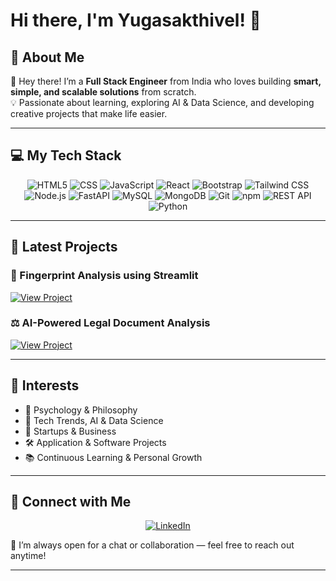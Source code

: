 # Hi there, I'm Yugasakthivel! 👋

## 🚀 About Me
🌱 Hey there! I’m a **Full Stack Engineer** from India who loves building **smart, simple, and scalable solutions** from scratch.  
💡 Passionate about learning, exploring AI & Data Science, and developing creative projects that make life easier.

---

## 💻 My Tech Stack

<div align="center">

<img src="https://img.shields.io/badge/html5-%23E34F26.svg?style=for-the-badge&logo=html5&logoColor=white" alt="HTML5"/>
<img src="https://img.shields.io/badge/CSS-154360?style=for-the-badge&logo=css3&logoColor=white" alt="CSS" />
<img src="https://img.shields.io/badge/javascript-%23323330.svg?style=for-the-badge&logo=javascript&logoColor=%23F7DF1E" alt="JavaScript" />
<img src="https://img.shields.io/badge/react-%2320232a.svg?style=for-the-badge&logo=react&logoColor=%2361DAFB" alt="React" />
<img src="https://img.shields.io/badge/bootstrap-%23563D7C.svg?style=for-the-badge&logo=bootstrap&logoColor=white" alt="Bootstrap"/>
<img src="https://img.shields.io/badge/tailwindcss-%2338B2AC.svg?style=for-the-badge&logo=tailwind-css&logoColor=white" alt="Tailwind CSS"/>
<img src="https://img.shields.io/badge/node.js-6DA55F?style=for-the-badge&logo=node.js&logoColor=white" alt="Node.js"/>
<img src="https://img.shields.io/badge/fastapi-009688.svg?style=for-the-badge&logo=fastapi&logoColor=white" alt="FastAPI" />
<img src="https://img.shields.io/badge/mysql-%2300f.svg?style=for-the-badge&logo=mysql&logoColor=white" alt="MySQL" />
<img src="https://img.shields.io/badge/MongoDB-%234ea94b.svg?style=for-the-badge&logo=mongodb&logoColor=white" alt="MongoDB"/>
<img src="https://img.shields.io/badge/git-%23F05033.svg?style=for-the-badge&logo=git&logoColor=white" alt="Git" />
<img src="https://img.shields.io/badge/npm-6EB424?style=for-the-badge&logo=npm&logoColor=white" alt="npm" />
<img src="https://img.shields.io/badge/REST_API-E0274C?style=for-the-badge&logo=restapi&logoColor=white" alt="REST API" />
<img src="https://img.shields.io/badge/python-%233776AB.svg?style=for-the-badge&logo=python&logoColor=white" alt="Python"/>

</div>

---

## 🧩 Latest Projects

### 🧠 Fingerprint Analysis using Streamlit  
[![View Project](https://img.shields.io/badge/View%20Project-brightgreen?style=for-the-badge&logo=streamlit)](https://groceryatnxtdoor.netlify.app/)

### ⚖️ AI-Powered Legal Document Analysis  
[![View Project](https://img.shields.io/badge/View%20Project-brightgreen?style=for-the-badge&logo=python)](https://kickspot.netlify.app/)

---

## 🎯 Interests
- 🧠 Psychology & Philosophy  
- 📱 Tech Trends, AI & Data Science  
- 🚀 Startups & Business  
- 🛠 Application & Software Projects  
- 📚 Continuous Learning & Personal Growth  

---

## 🤝 Connect with Me  
<div align="center">
    <a href="https://www.linkedin.com/in/yugasakthivel-k-114073277/" target="_blank">
        <img src="https://img.shields.io/badge/LinkedIn-%230A66C2.svg?style=for-the-badge&logo=linkedin&logoColor=white" alt="LinkedIn"/>
    </a>
</div>

💬 I’m always open for a chat or collaboration — feel free to reach out anytime!

---
